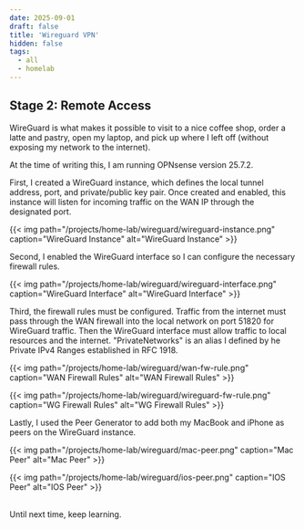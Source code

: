 ```yaml
---
date: 2025-09-01
draft: false
title: 'Wireguard VPN'
hidden: false
tags: 
  - all
  - homelab
---
```


## Stage 2: Remote Access

WireGuard is what makes it possible to visit to a nice coffee shop, order a latte and pastry, open my laptop, and pick up where I left off (without exposing my network to the internet). 

At the time of writing this, I am running OPNsense version 25.7.2.

First, I created a WireGuard instance, which defines the local tunnel address, port, and private/public key pair. Once created and enabled, this instance will listen for incoming traffic on the WAN IP through the designated port.

{{< img path="/projects/home-lab/wireguard/wireguard-instance.png" caption="WireGuard Instance" alt="WireGuard Instance" >}} 

Second, I enabled the WireGuard interface so I can configure the necessary firewall rules.

{{< img path="/projects/home-lab/wireguard/wireguard-interface.png" caption="WireGuard Interface" alt="WireGuard Interface" >}} 

Third, the firewall rules must be configured. Traffic from the internet must pass through the WAN firewall into the local network on port 51820 for WireGuard traffic. Then the WireGuard interface must allow traffic to local resources and the internet. "PrivateNetworks" is an alias I defined by he Private IPv4 Ranges established in RFC 1918.

{{< img path="/projects/home-lab/wireguard/wan-fw-rule.png" caption="WAN Firewall Rules" alt="WAN Firewall Rules" >}} 

{{< img path="/projects/home-lab/wireguard/wireguard-fw-rule.png" caption="WG Firewall Rules" alt="WG Firewall Rules" >}} 

Lastly, I used the Peer Generator to add both my MacBook and iPhone as peers on the WireGuard instance.  

{{< img path="/projects/home-lab/wireguard/mac-peer.png" caption="Mac Peer" alt="Mac Peer" >}} 

{{< img path="/projects/home-lab/wireguard/ios-peer.png" caption="IOS Peer" alt="IOS Peer" >}} 

<br>
Until next time, keep learning.